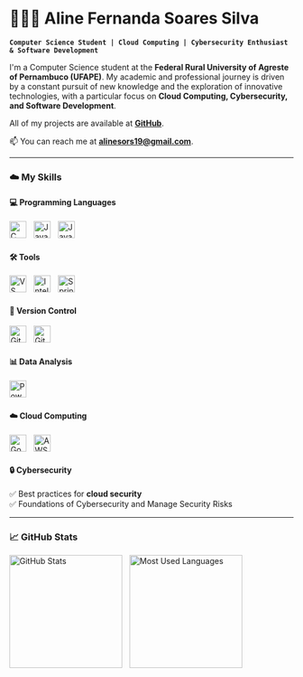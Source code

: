 # 👩🏻‍💻 Aline Fernanda Soares Silva 

**`Computer Science Student | Cloud Computing | Cybersecurity Enthusiast & Software Development`**  

I'm a Computer Science student at the **Federal Rural University of Agreste of Pernambuco (UFAPE)**. My academic and professional journey is driven by a constant pursuit of new knowledge and the exploration of innovative technologies, with a particular focus on **Cloud Computing, Cybersecurity, and Software Development**.  

All of my projects are available at **[GitHub](https://github.com/alinesors)**.  

📫 You can reach me at **alinesors19@gmail.com**.  

---

### ☁️ My Skills  

#### 💻 Programming Languages  
<img align="left" alt="C" title="C" width="30px" style="padding-right: 10px;" src="https://cdn.jsdelivr.net/gh/devicons/devicon/icons/c/c-original.svg" />
<img align="left" alt="Java" title="Java" width="30px" style="padding-right: 10px;" src="https://cdn.jsdelivr.net/gh/devicons/devicon/icons/java/java-original.svg" />
<img align="left" alt="JavaScript" title="JavaScript" width="30px" style="padding-right: 10px;" src="https://cdn.jsdelivr.net/gh/devicons/devicon/icons/javascript/javascript-original.svg" />

<br/><br/>

#### 🛠️ Tools  
<img align="left" alt="VS Code" title="VS Code" width="30px" style="padding-right: 10px;" src="https://cdn.jsdelivr.net/gh/devicons/devicon/icons/vscode/vscode-original.svg" />
<img align="left" alt="IntelliJ IDEA" title="IntelliJ IDEA" width="30px" style="padding-right: 10px;" src="https://cdn.jsdelivr.net/gh/devicons/devicon/icons/intellij/intellij-original.svg" />
<img align="left" alt="Spring Boot" title="Spring Boot" width="30px" style="padding-right: 10px;" src="https://cdn.jsdelivr.net/gh/devicons/devicon/icons/spring/spring-original.svg" />

<br/><br/>

#### 🔗 Version Control  
<img align="left" alt="Git" title="Git" width="30px" style="padding-right: 10px;" src="https://cdn.jsdelivr.net/gh/devicons/devicon/icons/git/git-original.svg" />
<img align="left" alt="GitHub" title="GitHub" width="30px" style="padding-right: 10px;" src="https://cdn.jsdelivr.net/gh/devicons/devicon/icons/github/github-original.svg" />

<br/><br/>

#### 📊 Data Analysis  
<img align="left" alt="Power BI" title="Power BI" width="30px" style="padding-right: 10px;" src="https://upload.wikimedia.org/wikipedia/commons/c/cf/New_Power_BI_Logo.svg" />

<br/><br/>

#### ☁️ Cloud Computing  
<img align="left" alt="Google Cloud" title="Google Cloud" width="30px" style="padding-right: 10px;" src="https://cdn.jsdelivr.net/gh/devicons/devicon/icons/googlecloud/googlecloud-original.svg" />
<img align="left" alt="AWS" title="AWS" width="30px" style="padding-right: 10px;" src="https://cdn.jsdelivr.net/gh/devicons/devicon@latest/icons/amazonwebservices/amazonwebservices-original-wordmark.svg" /> 

<br/><br/>

#### 🔒 Cybersecurity  
✅ Best practices for **cloud security**  
✅ Foundations of Cybersecurity and Manage Security Risks

---

### 📈 GitHub Stats  

<p>
  <img align="left" alt="GitHub Stats" height="200" style="padding-right: 10px;" src="https://github-readme-stats.vercel.app/api?username=alinesors&show_icons=true&theme=tokyonight&include_all_commits=true&locale=en" />

  <img align="left" alt="Most Used Languages" height="200" src="https://github-readme-stats.vercel.app/api/top-langs/?username=alinesors&theme=tokyonight&layout=compact&custom_title=Technologies&langs_count=9" />
</p>
